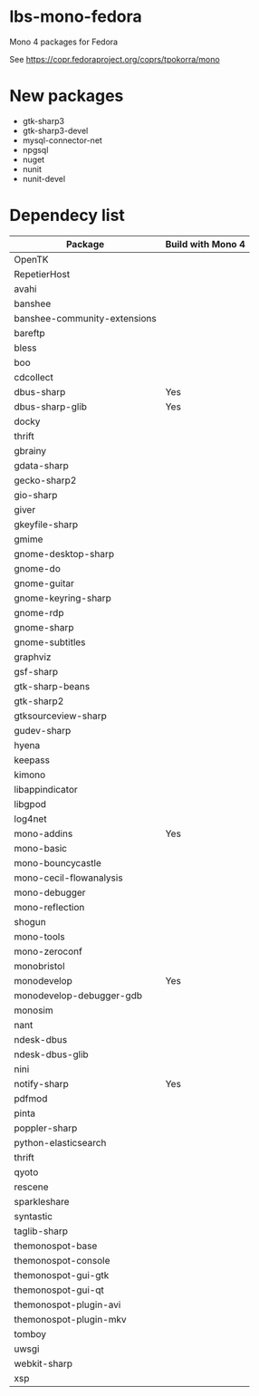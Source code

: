 # lbs-mono-fedora
Mono 4 packages for Fedora

See https://copr.fedoraproject.org/coprs/tpokorra/mono

# New packages
* gtk-sharp3
* gtk-sharp3-devel
* mysql-connector-net
* npgsql
* nuget
* nunit
* nunit-devel


# Dependecy list
|Package|Build with Mono 4|
|-------|--------------|
|OpenTK| |
|RepetierHost| |
|avahi| |
|banshee| |
|banshee-community-extensions| |
|bareftp| |
|bless| |
|boo| |
|cdcollect| |
|dbus-sharp| Yes |
|dbus-sharp-glib| Yes |
|docky| |
|thrift| |
|gbrainy| |
|gdata-sharp| |
|gecko-sharp2| |
|gio-sharp| |
|giver| |
|gkeyfile-sharp| |
|gmime| |
|gnome-desktop-sharp| |
|gnome-do| |
|gnome-guitar| |
|gnome-keyring-sharp| |
|gnome-rdp| |
|gnome-sharp| |
|gnome-subtitles| |
|graphviz| |
|gsf-sharp| |
|gtk-sharp-beans| |
|gtk-sharp2| |
|gtksourceview-sharp| |
|gudev-sharp| |
|hyena| |
|keepass| |
|kimono| |
|libappindicator| |
|libgpod| |
|log4net| |
|mono-addins| Yes |
|mono-basic| |
|mono-bouncycastle| |
|mono-cecil-flowanalysis| |
|mono-debugger| |
|mono-reflection| |
|shogun| |
|mono-tools| |
|mono-zeroconf| |
|monobristol| |
|monodevelop| Yes |
|monodevelop-debugger-gdb| |
|monosim| |
|nant| |
|ndesk-dbus| |
|ndesk-dbus-glib| |
|nini| |
|notify-sharp| Yes |
|pdfmod| |
|pinta| |
|poppler-sharp| |
|python-elasticsearch| |
|thrift| |
|qyoto| |
|rescene| |
|sparkleshare| |
|syntastic| |
|taglib-sharp| |
|themonospot-base| |
|themonospot-console| |
|themonospot-gui-gtk| |
|themonospot-gui-qt| |
|themonospot-plugin-avi| |
|themonospot-plugin-mkv| |
|tomboy| |
|uwsgi| |
|webkit-sharp| |
|xsp| |
